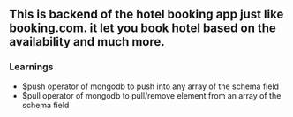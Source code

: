 ## This is backend of the hotel booking app just like booking.com. it let you book hotel based on the availability and much more.


### Learnings
- $push operator of mongodb to push into any array of the schema field
- $pull operator of mongodb to pull/remove element from an array of the schema field